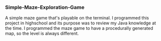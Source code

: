 ### Simple-Maze-Exploration-Game
A simple maze game that's playable on the terminal. I programmed this project in highschool and its purpose was to review my Java knowledge at the time. I programmed the maze game to have a procedurally generated map, so the level is always different.

